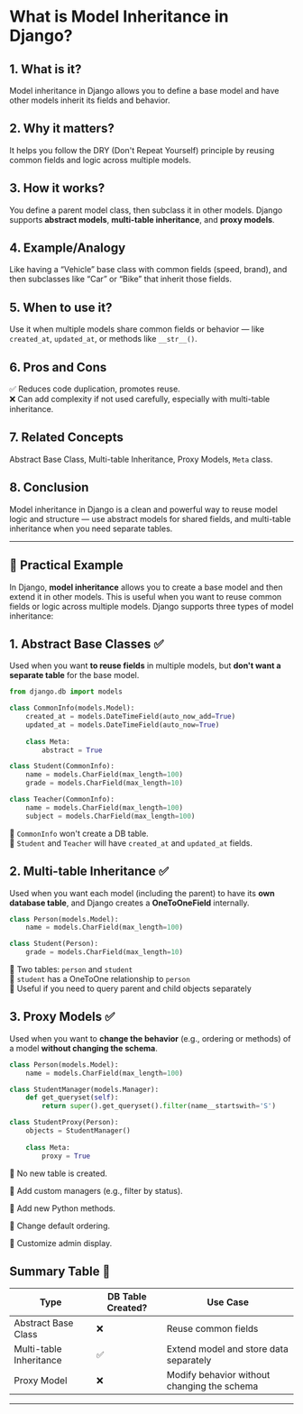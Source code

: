 # What is Model Inheritance in Django?

## 1. What is it?  
Model inheritance in Django allows you to define a base model and have other models inherit its fields and behavior.

## 2. Why it matters?  
It helps you follow the DRY (Don't Repeat Yourself) principle by reusing common fields and logic across multiple models.

## 3. How it works?  
You define a parent model class, then subclass it in other models. Django supports **abstract models**, **multi-table inheritance**, and **proxy models**.

## 4. Example/Analogy  
Like having a “Vehicle” base class with common fields (speed, brand), and then subclasses like “Car” or “Bike” that inherit those fields.

## 5. When to use it?  
Use it when multiple models share common fields or behavior — like `created_at`, `updated_at`, or methods like `__str__()`.

## 6. Pros and Cons  
✅ Reduces code duplication, promotes reuse.  
❌ Can add complexity if not used carefully, especially with multi-table inheritance.

## 7. Related Concepts  
Abstract Base Class, Multi-table Inheritance, Proxy Models, `Meta` class.

## 8. Conclusion  
Model inheritance in Django is a clean and powerful way to reuse model logic and structure — use abstract models for shared fields, and multi-table inheritance when you need separate tables.

---

## 🔹 Practical Example 

In Django, **model inheritance** allows you to create a base model and then extend it in other models. This is useful when you want to reuse common fields or logic across multiple models. Django supports three types of model inheritance:

## 1. Abstract Base Classes ✅

Used when you want **to reuse fields** in multiple models, but **don't want a separate table** for the base model.

```python
from django.db import models

class CommonInfo(models.Model):
    created_at = models.DateTimeField(auto_now_add=True)
    updated_at = models.DateTimeField(auto_now=True)
    
    class Meta:
        abstract = True

class Student(CommonInfo):
    name = models.CharField(max_length=100)
    grade = models.CharField(max_length=10)

class Teacher(CommonInfo):
    name = models.CharField(max_length=100)
    subject = models.CharField(max_length=100)
```

🔹 `CommonInfo` won't create a DB table.  
🔹 `Student` and `Teacher` will have `created_at` and `updated_at` fields.

## 2. Multi-table Inheritance ✅

Used when you want each model (including the parent) to have its **own database table**, and Django creates a **OneToOneField** internally.

```python
class Person(models.Model):
    name = models.CharField(max_length=100)

class Student(Person):
    grade = models.CharField(max_length=10)
```

🔹 Two tables: `person` and `student`  
🔹 `student` has a OneToOne relationship to `person`  
🔹 Useful if you need to query parent and child objects separately

## 3. Proxy Models ✅

Used when you want to **change the behavior** (e.g., ordering or methods) of a model **without changing the schema**.

```python
class Person(models.Model):
    name = models.CharField(max_length=100)

class StudentManager(models.Manager):
    def get_queryset(self):
        return super().get_queryset().filter(name__startswith='S')

class StudentProxy(Person):
    objects = StudentManager()
    
    class Meta:
        proxy = True
```

🔹 No new table is created.  

🔹 Add custom managers (e.g., filter by status).

🔹 Add new Python methods.

🔹 Change default ordering.

🔹 Customize admin display.

## Summary Table 🧠

| Type | DB Table Created? | Use Case |
|------|------------------|----------|
| Abstract Base Class | ❌ | Reuse common fields |
| Multi-table Inheritance | ✅ | Extend model and store data separately |
| Proxy Model | ❌ | Modify behavior without changing the schema |

---
